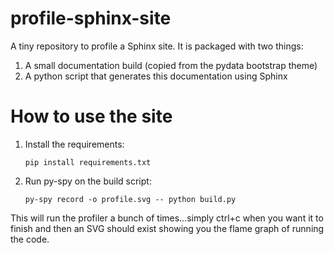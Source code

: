 # profile-sphinx-site

A tiny repository to profile a Sphinx site. It is packaged with two things:

1. A small documentation build (copied from the pydata bootstrap theme)
2. A python script that generates this documentation using Sphinx

# How to use the site

1. Install the requirements:

   ```
   pip install requirements.txt
   ```
2. Run py-spy on the build script:

   ```
   py-spy record -o profile.svg -- python build.py
   ```

This will run the profiler a bunch of times...simply ctrl+c when you want it to finish
and then an SVG should exist showing you the flame graph of running the code.

